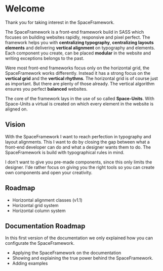 # Welcome
Thank you for taking interest in the SpaceFramework. 

The SpaceFramework is a front-end framework build in SASS which focuses on building websites rapidly, responsive and pixel perfect. The framework helps you with **centralizing typography**, **centralizing layouts elements** and delivering **vertical alignment** on typography and elements. Each component you create, can be placed **modular** in the website and writing exceptions belongs to the past. 

Were most front-end frameworks focus only on the horizontal grid, the SpaceFramework works differently. Instead it has a strong focus on the **vertical grid** and the **vertical rhythms**. The horizontal grid is of course just as important. But there are plenty of those already. The vertical algorithm ensures you perfect **balanced** websites.

The core of the framework lays in the use of so called **Space-Units**. With Space-Units a virtual is created on which every element in the website is aligned on. 

## Vision
With the SpaceFramework I want to reach perfection in typography and layout alignments. This I want to do by closing the gap between what a front-end developer can do and what a designer wants them to do. The SpaceFramework is build with typographical rules in mind. 

I don't want to give you pre-made components, since this only limits the designer. I'de rather focus on giving you the right tools so you can create own components and open your creativity. 

## Roadmap
* Horizontal alignment classes (v1.1)
* Horizontal grid system
* Horizontal column system

## Documentation Roadmap
In this first version of the documentation we only explained how you can configurate the SpaceFramework.

* Applying the SpaceFramework on the documentation
* Showing and explaining the true power behind the SpaceFramework. 
* Adding examples  


